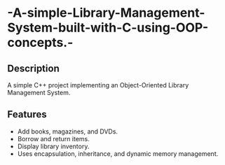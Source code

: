 # -A-simple-Library-Management-System-built-with-C-using-OOP-concepts.-
## Description
A simple C++ project implementing an Object-Oriented Library Management System.

## Features
- Add books, magazines, and DVDs.
- Borrow and return items.
- Display library inventory.
- Uses encapsulation, inheritance, and dynamic memory management.
